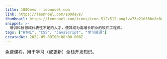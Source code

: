 ```yaml
---
title: 100Devs - leonnoel.com
link: https://leonnoel.com/100devs/
thumbnail: https://leonnoel.com/icons/icon-512x512.png?v=73e21d36be8c049fc4965a57c7d9c9c2
snippet: >-
  培训科技领域代表性不足的人才，使其成为高增长职业的软件工程师。
tags: ["HTML", "CSS", "JavaScript", "学习资源"]
createdAt: 2022-05-09T00:00:00.000Z
---
```

免费课程，用于学习（或更新）全栈开发知识。